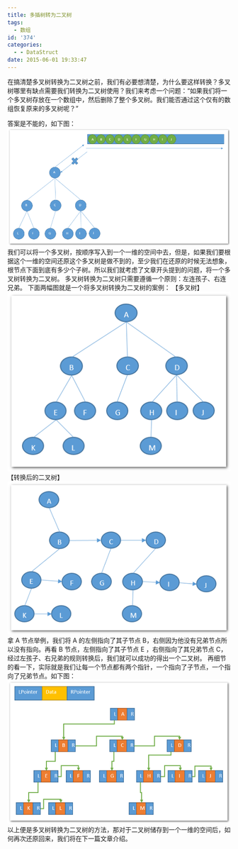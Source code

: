 ```yaml
---
title: 多插树转为二叉树
tags:
  - 数组
id: '374'
categories:
  - - DataStruct
date: 2015-06-01 19:33:47
---
```


在搞清楚多叉树转换为二叉树之前，我们有必要想清楚，为什么要这样转换？多叉树哪里有缺点需要我们转换为二叉树使用？我们来考虑一个问题：“如果我们将一个多叉树存放在一个数组中，然后删除了整个多叉树。我们能否通过这个仅有的数组恢复原来的多叉树呢？”
<!-- more -->
答案是不能的，如下图： [![2015-06-01_192026](/images/2015/06/2015-06-01_192026.png)](/images/2015/06/2015-06-01_192026.png) 我们可以将一个多叉树，按顺序写入到一个一维的空间中去，但是，如果我们要根据这个一维的空间还原这个多叉树是做不到的，至少我们在还原的时候无法想象，根节点下面到底有多少个子树。所以我们就考虑了文章开头提到的问题，将一个多叉树转换为二叉树。 多叉树转换为二叉树只需要遵循一个原则：左连孩子、右连兄弟。 下面两幅图就是一个将多叉树转换为二叉树的案例： 【多叉树】 [![2015-06-01_191820](/images/2015/06/2015-06-01_191820.png)](/images/2015/06/2015-06-01_191820.png) 【转换后的二叉树】 [![2015-06-01_191826](/images/2015/06/2015-06-01_191826.png)](/images/2015/06/2015-06-01_191826.png) 拿 A 节点举例，我们将 A 的左侧指向了其子节点 B，右侧因为他没有兄弟节点所以没有指向。再看 B 节点，左侧指向了其子节点 E ，右侧指向了其兄弟节点 C，经过左孩子、右兄弟的规则转换后，我们就可以成功的得出一个二叉树。 再细节的看一下，实际就是我们让每一个节点都有两个指针，一个指向了子节点，一个指向了兄弟节点。如下图： [![2015-06-01_193125](/images/2015/06/2015-06-01_193125.png)](/images/2015/06/2015-06-01_193125.png) 以上便是多叉树转换为二叉树的方法，那对于二叉树储存到一个一维的空间后，如何再次还原回来，我们将在下一篇文章介绍。